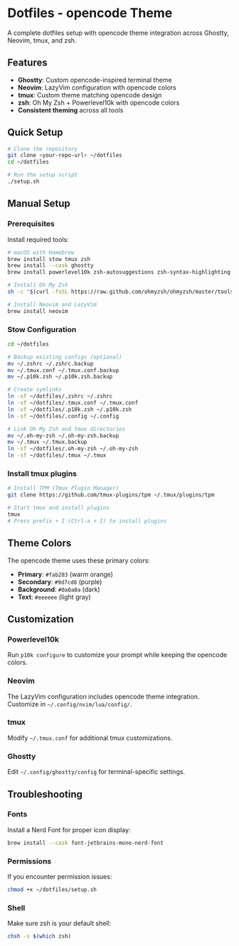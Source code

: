 # Dotfiles - opencode Theme

A complete dotfiles setup with opencode theme integration across Ghostty, Neovim, tmux, and zsh.

## Features

- **Ghostty**: Custom opencode-inspired terminal theme
- **Neovim**: LazyVim configuration with opencode colors
- **tmux**: Custom theme matching opencode design
- **zsh**: Oh My Zsh + Powerlevel10k with opencode colors
- **Consistent theming** across all tools

## Quick Setup

```bash
# Clone the repository
git clone <your-repo-url> ~/dotfiles
cd ~/dotfiles

# Run the setup script
./setup.sh
```

## Manual Setup

### Prerequisites

Install required tools:
```bash
# macOS with Homebrew
brew install stow tmux zsh
brew install --cask ghostty
brew install powerlevel10k zsh-autosuggestions zsh-syntax-highlighting

# Install Oh My Zsh
sh -c "$(curl -fsSL https://raw.github.com/ohmyzsh/ohmyzsh/master/tools/install.sh)"

# Install Neovim and LazyVim
brew install neovim
```

### Stow Configuration

```bash
cd ~/dotfiles

# Backup existing configs (optional)
mv ~/.zshrc ~/.zshrc.backup
mv ~/.tmux.conf ~/.tmux.conf.backup
mv ~/.p10k.zsh ~/.p10k.zsh.backup

# Create symlinks
ln -sf ~/dotfiles/.zshrc ~/.zshrc
ln -sf ~/dotfiles/.tmux.conf ~/.tmux.conf
ln -sf ~/dotfiles/.p10k.zsh ~/.p10k.zsh
ln -sf ~/dotfiles/.config ~/.config

# Link Oh My Zsh and tmux directories
mv ~/.oh-my-zsh ~/.oh-my-zsh.backup
mv ~/.tmux ~/.tmux.backup
ln -sf ~/dotfiles/.oh-my-zsh ~/.oh-my-zsh
ln -sf ~/dotfiles/.tmux ~/.tmux
```

### Install tmux plugins

```bash
# Install TPM (Tmux Plugin Manager)
git clone https://github.com/tmux-plugins/tpm ~/.tmux/plugins/tpm

# Start tmux and install plugins
tmux
# Press prefix + I (Ctrl-a + I) to install plugins
```

## Theme Colors

The opencode theme uses these primary colors:
- **Primary**: `#fab283` (warm orange)
- **Secondary**: `#9d7cd8` (purple)
- **Background**: `#0a0a0a` (dark)
- **Text**: `#eeeeee` (light gray)

## Customization

### Powerlevel10k
Run `p10k configure` to customize your prompt while keeping the opencode colors.

### Neovim
The LazyVim configuration includes opencode theme integration. Customize in `~/.config/nvim/lua/config/`.

### tmux
Modify `~/.tmux.conf` for additional tmux customizations.

### Ghostty
Edit `~/.config/ghostty/config` for terminal-specific settings.

## Troubleshooting

### Fonts
Install a Nerd Font for proper icon display:
```bash
brew install --cask font-jetbrains-mono-nerd-font
```

### Permissions
If you encounter permission issues:
```bash
chmod +x ~/dotfiles/setup.sh
```

### Shell
Make sure zsh is your default shell:
```bash
chsh -s $(which zsh)
```
